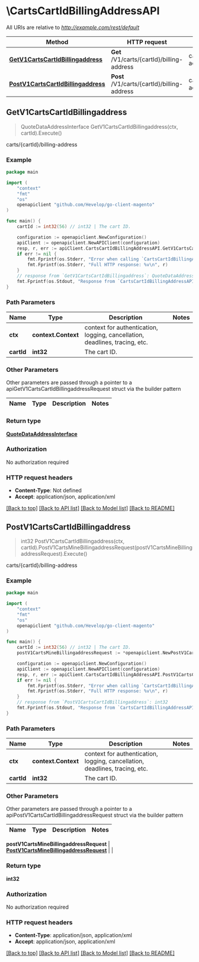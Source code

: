 # \CartsCartIdBillingAddressAPI

All URIs are relative to *http://example.com/rest/default*

Method | HTTP request | Description
------------- | ------------- | -------------
[**GetV1CartsCartIdBillingaddress**](CartsCartIdBillingAddressAPI.md#GetV1CartsCartIdBillingaddress) | **Get** /V1/carts/{cartId}/billing-address | carts/{cartId}/billing-address
[**PostV1CartsCartIdBillingaddress**](CartsCartIdBillingAddressAPI.md#PostV1CartsCartIdBillingaddress) | **Post** /V1/carts/{cartId}/billing-address | carts/{cartId}/billing-address



## GetV1CartsCartIdBillingaddress

> QuoteDataAddressInterface GetV1CartsCartIdBillingaddress(ctx, cartId).Execute()

carts/{cartId}/billing-address



### Example

```go
package main

import (
	"context"
	"fmt"
	"os"
	openapiclient "github.com/Hevelop/go-client-magento"
)

func main() {
	cartId := int32(56) // int32 | The cart ID.

	configuration := openapiclient.NewConfiguration()
	apiClient := openapiclient.NewAPIClient(configuration)
	resp, r, err := apiClient.CartsCartIdBillingAddressAPI.GetV1CartsCartIdBillingaddress(context.Background(), cartId).Execute()
	if err != nil {
		fmt.Fprintf(os.Stderr, "Error when calling `CartsCartIdBillingAddressAPI.GetV1CartsCartIdBillingaddress``: %v\n", err)
		fmt.Fprintf(os.Stderr, "Full HTTP response: %v\n", r)
	}
	// response from `GetV1CartsCartIdBillingaddress`: QuoteDataAddressInterface
	fmt.Fprintf(os.Stdout, "Response from `CartsCartIdBillingAddressAPI.GetV1CartsCartIdBillingaddress`: %v\n", resp)
}
```

### Path Parameters


Name | Type | Description  | Notes
------------- | ------------- | ------------- | -------------
**ctx** | **context.Context** | context for authentication, logging, cancellation, deadlines, tracing, etc.
**cartId** | **int32** | The cart ID. | 

### Other Parameters

Other parameters are passed through a pointer to a apiGetV1CartsCartIdBillingaddressRequest struct via the builder pattern


Name | Type | Description  | Notes
------------- | ------------- | ------------- | -------------


### Return type

[**QuoteDataAddressInterface**](QuoteDataAddressInterface.md)

### Authorization

No authorization required

### HTTP request headers

- **Content-Type**: Not defined
- **Accept**: application/json, application/xml

[[Back to top]](#) [[Back to API list]](../README.md#documentation-for-api-endpoints)
[[Back to Model list]](../README.md#documentation-for-models)
[[Back to README]](../README.md)


## PostV1CartsCartIdBillingaddress

> int32 PostV1CartsCartIdBillingaddress(ctx, cartId).PostV1CartsMineBillingaddressRequest(postV1CartsMineBillingaddressRequest).Execute()

carts/{cartId}/billing-address



### Example

```go
package main

import (
	"context"
	"fmt"
	"os"
	openapiclient "github.com/Hevelop/go-client-magento"
)

func main() {
	cartId := int32(56) // int32 | The cart ID.
	postV1CartsMineBillingaddressRequest := *openapiclient.NewPostV1CartsMineBillingaddressRequest(*openapiclient.NewQuoteDataAddressInterface("Region_example", int32(123), "RegionCode_example", "CountryId_example", []string{"Street_example"}, "Telephone_example", "Postcode_example", "City_example", "Firstname_example", "Lastname_example", "Email_example")) // PostV1CartsMineBillingaddressRequest |  (optional)

	configuration := openapiclient.NewConfiguration()
	apiClient := openapiclient.NewAPIClient(configuration)
	resp, r, err := apiClient.CartsCartIdBillingAddressAPI.PostV1CartsCartIdBillingaddress(context.Background(), cartId).PostV1CartsMineBillingaddressRequest(postV1CartsMineBillingaddressRequest).Execute()
	if err != nil {
		fmt.Fprintf(os.Stderr, "Error when calling `CartsCartIdBillingAddressAPI.PostV1CartsCartIdBillingaddress``: %v\n", err)
		fmt.Fprintf(os.Stderr, "Full HTTP response: %v\n", r)
	}
	// response from `PostV1CartsCartIdBillingaddress`: int32
	fmt.Fprintf(os.Stdout, "Response from `CartsCartIdBillingAddressAPI.PostV1CartsCartIdBillingaddress`: %v\n", resp)
}
```

### Path Parameters


Name | Type | Description  | Notes
------------- | ------------- | ------------- | -------------
**ctx** | **context.Context** | context for authentication, logging, cancellation, deadlines, tracing, etc.
**cartId** | **int32** | The cart ID. | 

### Other Parameters

Other parameters are passed through a pointer to a apiPostV1CartsCartIdBillingaddressRequest struct via the builder pattern


Name | Type | Description  | Notes
------------- | ------------- | ------------- | -------------

 **postV1CartsMineBillingaddressRequest** | [**PostV1CartsMineBillingaddressRequest**](PostV1CartsMineBillingaddressRequest.md) |  | 

### Return type

**int32**

### Authorization

No authorization required

### HTTP request headers

- **Content-Type**: application/json, application/xml
- **Accept**: application/json, application/xml

[[Back to top]](#) [[Back to API list]](../README.md#documentation-for-api-endpoints)
[[Back to Model list]](../README.md#documentation-for-models)
[[Back to README]](../README.md)

